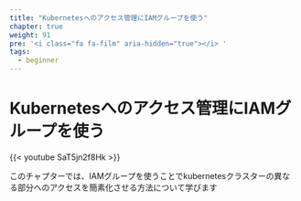 ```yaml
---
title: "Kubernetesへのアクセス管理にIAMグループを使う"
chapter: true
weight: 91
pre: '<i class="fa fa-film" aria-hidden="true"></i> '
tags:
  - beginner
---
```

<!--
# Using IAM Groups to manage Kubernetes cluster access
-->
# Kubernetesへのアクセス管理にIAMグループを使う

{{< youtube SaT5jn2f8Hk >}}

<!--
In this chapter, we'll learn about how to simplify access to different parts of the kubernetes clusters
depending on IAM Groups
-->
このチャプターでは、IAMグループを使うことでkubernetesクラスターの異なる部分へのアクセスを簡素化させる方法について学びます

